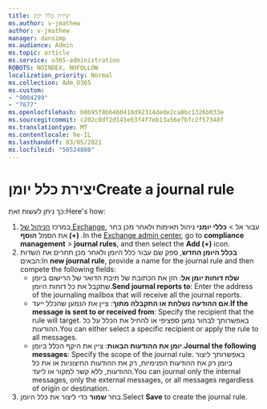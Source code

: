 ```yaml
---
title: יצירת כלל יומן
ms.author: v-jmathew
author: v-jmathew
manager: dansimp
ms.audience: Admin
ms.topic: article
ms.service: o365-administration
ROBOTS: NOINDEX, NOFOLLOW
localization_priority: Normal
ms.collection: Adm_O365
ms.custom:
- "9004299"
- "7677"
ms.openlocfilehash: b0b95f8b6460418d92314dede2ca8bc1326b033e
ms.sourcegitcommit: c202c0df2d141e63f4f7eb13a56efbfc2f57348f
ms.translationtype: MT
ms.contentlocale: he-IL
ms.lasthandoff: 03/05/2021
ms.locfileid: "50524808"
---
```

# <a name="create-a-journal-rule"></a><span data-ttu-id="ef588-102">יצירת כלל יומן</span><span class="sxs-lookup"><span data-stu-id="ef588-102">Create a journal rule</span></span>

<span data-ttu-id="ef588-103">כך ניתן לעשות זאת:</span><span class="sxs-lookup"><span data-stu-id="ef588-103">Here's how:</span></span>

1. <span data-ttu-id="ef588-104">במרכז [הניהול של Exchange](https://go.microsoft.com/fwlink/p/?linkid=2059104), עבור אל   >  **כללי יומני** ניהול תאימות ולאחר מכן בחר את הסמל **הוסף (+)** .</span><span class="sxs-lookup"><span data-stu-id="ef588-104">In the [Exchange admin center](https://go.microsoft.com/fwlink/p/?linkid=2059104), go to **compliance management** > **journal rules**, and then select the **Add (+)** icon.</span></span>
2. <span data-ttu-id="ef588-105">**בכלל היומן החדש**, ספק שם עבור כלל היומן ולאחר מכן תחרים את השדות הבאים:</span><span class="sxs-lookup"><span data-stu-id="ef588-105">In **new journal rule**, provide a name for the journal rule and then compete the following fields:</span></span>  
    - <span data-ttu-id="ef588-106">**שלח דוחות יומן אל**: הזן את הכתובת של תיבת הדואר של הרישום ביומן שתקבל את כל דוחות היומן.</span><span class="sxs-lookup"><span data-stu-id="ef588-106">**Send journal reports to**: Enter the address of the journaling mailbox that will receive all the journal reports.</span></span>  
    - <span data-ttu-id="ef588-107">**אם ההודעה נשלחת או התקבלה מתוך**: ציין את הנמען שהכלל ייעד.</span><span class="sxs-lookup"><span data-stu-id="ef588-107">**If the message is sent to or received from**: Specify the recipient that the rule will target.</span></span> <span data-ttu-id="ef588-108">באפשרותך לבחור נמען ספציפי או להחיל את הכלל על כל ההודעות.</span><span class="sxs-lookup"><span data-stu-id="ef588-108">You can either select a specific recipient or apply the rule to all messages.</span></span>  
    - <span data-ttu-id="ef588-109">**יומן את ההודעות הבאות**: ציין את היקף הכלל ביומן.</span><span class="sxs-lookup"><span data-stu-id="ef588-109">**Journal the following messages**: Specify the scope of the journal rule.</span></span> <span data-ttu-id="ef588-110">באפשרותך ליצור ביומן רק את ההודעות הפנימיות, רק את ההודעות החיצוניות או את כל ההודעות, ללא קשר למקור או ליעד.</span><span class="sxs-lookup"><span data-stu-id="ef588-110">You can journal only the internal messages, only the external messages, or all messages regardless of origin or destination.</span></span>
3. <span data-ttu-id="ef588-111">בחר **שמור** כדי ליצור את כלל היומן.</span><span class="sxs-lookup"><span data-stu-id="ef588-111">Select **Save** to create the journal rule.</span></span>
